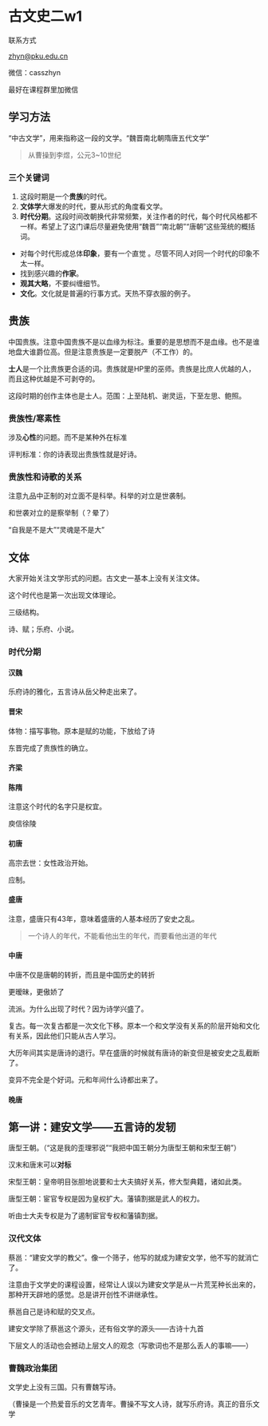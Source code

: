 # 古文史二w1

联系方式

zhyn@pku.edu.cn

微信：casszhyn

最好在课程群里加微信



## 学习方法

“中古文学”，用来指称这一段的文学。“魏晋南北朝隋唐五代文学”

> 从曹操到李煜，公元3~10世纪

### 三个关键词

1. 这段时期是一个**贵族**的时代。
2. **文体学**大爆发的时代，要从形式的角度看文学。
3. **时代分期**。这段时间改朝换代非常频繁，关注作者的时代，每个时代风格都不一样。希望上了这门课后尽量避免使用“魏晋”“南北朝”“唐朝”这些笼统的概括词。

- 对每个时代形成总体**印象**，要有一个直觉 。尽管不同人对同一个时代的印象不太一样。
- 找到感兴趣的**作家**。
- **观其大略**，不要纠缠细节。
- **文化**。文化就是普遍的行事方式。天热不穿衣服的例子。

## 贵族

中国贵族。注意中国贵族不是以血缘为标注。重要的是思想而不是血缘。也不是谁地盘大谁爵位高。但是注意贵族是一定要脱产（不工作）的。

**士人**是一个比贵族更合适的词。贵族就是HP里的巫师。贵族是比庶人优越的人，而且这种优越是不可剥夺的。

这段时期的创作主体也是士人。范围：上至陆机、谢灵运，下至左思、鲍照。

### 贵族性/寒素性

涉及**心性**的问题。而不是某种外在标准

评判标准：你的诗表现出贵族性就是好诗。

### 贵族性和诗歌的关系

注意九品中正制的对立面不是科举。科举的对立是世袭制。

和世袭对立的是察举制（？晕了）



“自我是不是大”“灵魂是不是大”



## 文体

大家开始关注文学形式的问题。古文史一基本上没有关注文体。

这个时代也是第一次出现文体理论。

三级结构。

诗、赋；乐府、小说。

### 时代分期

#### 汉魏

乐府诗的雅化，五言诗从岳父种走出来了。

#### 晋宋

体物：描写事物。原本是赋的功能，下放给了诗

东晋完成了贵族性的确立。

#### 齐梁

#### 陈隋

注意这个时代的名字只是权宜。

庾信徐陵

#### 初唐

高宗去世：女性政治开始。

应制。

#### 盛唐

注意，盛唐只有43年，意味着盛唐的人基本经历了安史之乱。

> 一个诗人的年代，不能看他出生的年代，而要看他出道的年代

#### 中唐

中唐不仅是唐朝的转折，而且是中国历史的转折

更暧昧，更傲娇了

流派。为什么出现了时代？因为诗学兴盛了。

复古。每一次复古都是一次文化下移。原本一个和文学没有关系的阶层开始和文化有关系，因此他们只能从古人学习。

大历年间其实是唐诗的退行。早在盛唐的时候就有唐诗的新变但是被安史之乱截断了。

变异不完全是个好词。元和年间什么诗都出来了。

#### 晚唐

## 第一讲：建安文学——五言诗的发轫

唐型王朝。（“这是我的歪理邪说”“我把中国王朝分为唐型王朝和宋型王朝”）

汉末和唐末可以**对标**

宋型王朝：皇帝明目张胆地说要和士大夫搞好关系，修大型典籍，诸如此类。

唐型王朝：宦官专权是因为皇权扩大。藩镇割据是武人的权力。

听由士大夫专权是为了遏制宦官专权和藩镇割据。

### 汉代文体

蔡邕：“建安文学的教父”。像一个筛子，他写的就成为建安文学，他不写的就消亡了。

注意由于文学史的课程设置，经常让人误以为建安文学是从一片荒芜种长出来的，那种开天辟地的感觉。总是讲开创性不讲继承性。

蔡邕自己是诗和赋的交叉点。



建安文学除了蔡邕这个源头，还有俗文学的源头——古诗十九首

下层文人的活动也会撼动上层文人的观念（写歌词也不是那么丢人的事嘛——）

### 曹魏政治集团

文学史上没有三国。只有曹魏写诗。

（曹操是一个热爱音乐的文艺青年。曹操不写文人诗，就写乐府诗。真正的音乐文学







